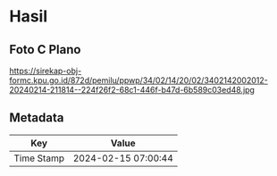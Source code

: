 # Hasil

## Foto C Plano

https://sirekap-obj-formc.kpu.go.id/872d/pemilu/ppwp/34/02/14/20/02/3402142002012-20240214-211814--224f26f2-68c1-446f-b47d-6b589c03ed48.jpg


## Metadata

| Key        | Value               |
| ---------- | ------------------- |
| Time Stamp | 2024-02-15 07:00:44 |



